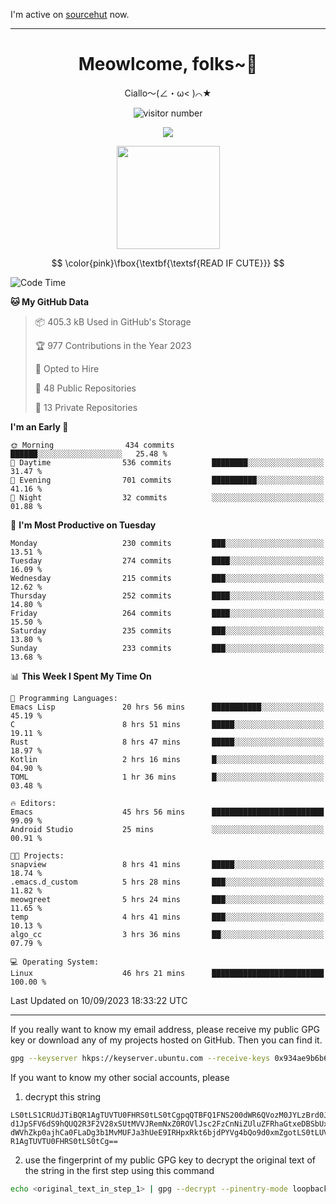 I'm active on [sourcehut](https://sr.ht/~meow_king/) now. 

---

<div align="center">
  <h1>Meowlcome, folks~👋</h1>
  <p>Ciallo～(∠・ω< )⌒★</p>
</div>

<p align="center">
  <img src="https://count.getloli.com/get/@Ziqi-Yang?theme=rule34" alt="visitor number" />
</p>

<p align="center">
  <img src="https://skillicons.dev/icons?i=rust,c,py,flutter,go,java,js,bash,linux,emacs" />
</p>
<p align="center">
  <img height="165" src="https://github-readme-stats.vercel.app/api?username=Ziqi-Yang&show_icons=true&include_all_commits=true&hide_border=true" />
</p>

$$
\color{pink}\fbox{\textbf{\textsf{READ IF CUTE}}}
$$

<!--START_SECTION:waka-->
![Code Time](http://img.shields.io/badge/Code%20Time-1%2C477%20hrs%2024%20mins-blue)

**🐱 My GitHub Data** 

> 📦 405.3 kB Used in GitHub's Storage 
 > 
> 🏆 977 Contributions in the Year 2023
 > 
> 💼 Opted to Hire
 > 
> 📜 48 Public Repositories 
 > 
> 🔑 13 Private Repositories 
 > 
**I'm an Early 🐤** 

```text
🌞 Morning                434 commits         ██████░░░░░░░░░░░░░░░░░░░   25.48 % 
🌆 Daytime                536 commits         ████████░░░░░░░░░░░░░░░░░   31.47 % 
🌃 Evening                701 commits         ██████████░░░░░░░░░░░░░░░   41.16 % 
🌙 Night                  32 commits          ░░░░░░░░░░░░░░░░░░░░░░░░░   01.88 % 
```
📅 **I'm Most Productive on Tuesday** 

```text
Monday                   230 commits         ███░░░░░░░░░░░░░░░░░░░░░░   13.51 % 
Tuesday                  274 commits         ████░░░░░░░░░░░░░░░░░░░░░   16.09 % 
Wednesday                215 commits         ███░░░░░░░░░░░░░░░░░░░░░░   12.62 % 
Thursday                 252 commits         ████░░░░░░░░░░░░░░░░░░░░░   14.80 % 
Friday                   264 commits         ████░░░░░░░░░░░░░░░░░░░░░   15.50 % 
Saturday                 235 commits         ███░░░░░░░░░░░░░░░░░░░░░░   13.80 % 
Sunday                   233 commits         ███░░░░░░░░░░░░░░░░░░░░░░   13.68 % 
```


📊 **This Week I Spent My Time On** 

```text
💬 Programming Languages: 
Emacs Lisp               20 hrs 56 mins      ███████████░░░░░░░░░░░░░░   45.19 % 
C                        8 hrs 51 mins       █████░░░░░░░░░░░░░░░░░░░░   19.11 % 
Rust                     8 hrs 47 mins       █████░░░░░░░░░░░░░░░░░░░░   18.97 % 
Kotlin                   2 hrs 16 mins       █░░░░░░░░░░░░░░░░░░░░░░░░   04.90 % 
TOML                     1 hr 36 mins        █░░░░░░░░░░░░░░░░░░░░░░░░   03.48 % 

🔥 Editors: 
Emacs                    45 hrs 56 mins      █████████████████████████   99.09 % 
Android Studio           25 mins             ░░░░░░░░░░░░░░░░░░░░░░░░░   00.91 % 

🐱‍💻 Projects: 
snapview                 8 hrs 41 mins       █████░░░░░░░░░░░░░░░░░░░░   18.74 % 
.emacs.d_custom          5 hrs 28 mins       ███░░░░░░░░░░░░░░░░░░░░░░   11.82 % 
meowgreet                5 hrs 24 mins       ███░░░░░░░░░░░░░░░░░░░░░░   11.65 % 
temp                     4 hrs 41 mins       ███░░░░░░░░░░░░░░░░░░░░░░   10.13 % 
algo_cc                  3 hrs 36 mins       ██░░░░░░░░░░░░░░░░░░░░░░░   07.79 % 

💻 Operating System: 
Linux                    46 hrs 21 mins      █████████████████████████   100.00 % 
```


 Last Updated on 10/09/2023 18:33:22 UTC
<!--END_SECTION:waka-->

-----

If you really want to know my email address, please receive my public GPG key or download any of my projects hosted on GitHub. Then you can find it. 
```bash
gpg --keyserver hkps://keyserver.ubuntu.com --receive-keys 0x934ae9b6b6e9ff34
```
If you want to know my other social accounts, please
1) decrypt this string
```
LS0tLS1CRUdJTiBQR1AgTUVTU0FHRS0tLS0tCgpqQTBFQ1FNS200dWR6QVozM0JYLzBrd0JNU0Ru
d1JpSFV6dS9hQUQ2R3F2V28xSUtMVVJRemNxZ0ROVlJsc2FzCnNiZUluZFRhaGtxeDBSbUxEajVq
dWVhZkp0ajhCa0FLaDg3b1MvMUFJa3hUeE9IRHpxRkt6bjdPYVg4bQo9d0xmZgotLS0tLUVORCBQ
R1AgTUVTU0FHRS0tLS0tCg==
```
2) use the fingerprint of my public GPG key to decrypt the original text of the string in the first step using this command
```bash
echo <original_text_in_step_1> | gpg --decrypt --pinentry-mode loopback --armor
```


